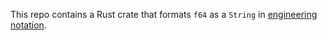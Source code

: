 This repo contains a Rust crate that formats `f64` as a `String` in [engineering notation](https://en.wikipedia.org/wiki/Engineering_notation).